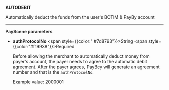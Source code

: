 **AUTODEBIT**

Automatically deduct the funds from the user's BOTIM & PayBy account

---

**<font color="#333333"> PayScene parameters</font>**

- **authProtocolNo** <span style={{color:" #7d8793"}}>String</span> <span style={{color:"#f19938"}}>Required</span>

  Before allowing the merchant to automatically deduct money from payer's account, the payer needs to agree to the automatic debit agreement. After the payer agrees, PayBcy will generate an agreement number and that is the `authProtocolNo`.

  Example value: 2000001

